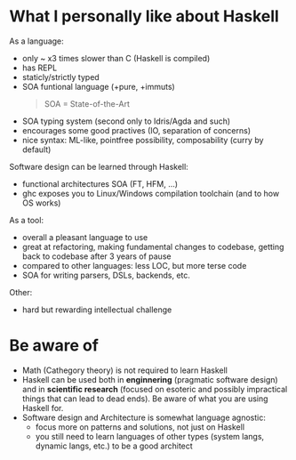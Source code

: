 
# What I personally like about Haskell

As a language:
* only ~ x3 times slower than C (Haskell is compiled)
* has REPL
* staticly/strictly typed
* SOA funtional language (+pure, +immuts) 
  > SOA = State-of-the-Art
* SOA typing system (second only to Idris/Agda and such)
* encourages some good practives (IO, separation of concerns)
* nice syntax: ML-like, pointfree possibility, composability (curry by default)

Software design can be learned through Haskell:
* functional architectures SOA (FT, HFM, ...)
* ghc exposes you to Linux/Windows compilation toolchain (and to how OS works)

As a tool:
* overall a pleasant language to use
* great at refactoring, making fundamental changes to codebase, getting back to codebase after 3 years of pause
* compared to other languages: less LOC, but more terse code
* SOA for writing parsers, DSLs, backends, etc.

Other:
* hard but rewarding intellectual challenge

# Be aware of

* Math (Cathegory theory) is not required to learn Haskell
* Haskell can be used both in **enginnering** (pragmatic software design) and in **scientific research**
  (focused on esoteric and possibly impractical things that can lead to dead ends). 
  Be aware of what you are using Haskell for.
* Software design and Architecture is somewhat language agnostic:
  * focus more on patterns and solutions, not just on Haskell
  * you still need to learn languages of other types (system langs, dynamic langs, etc.) to be a good architect

